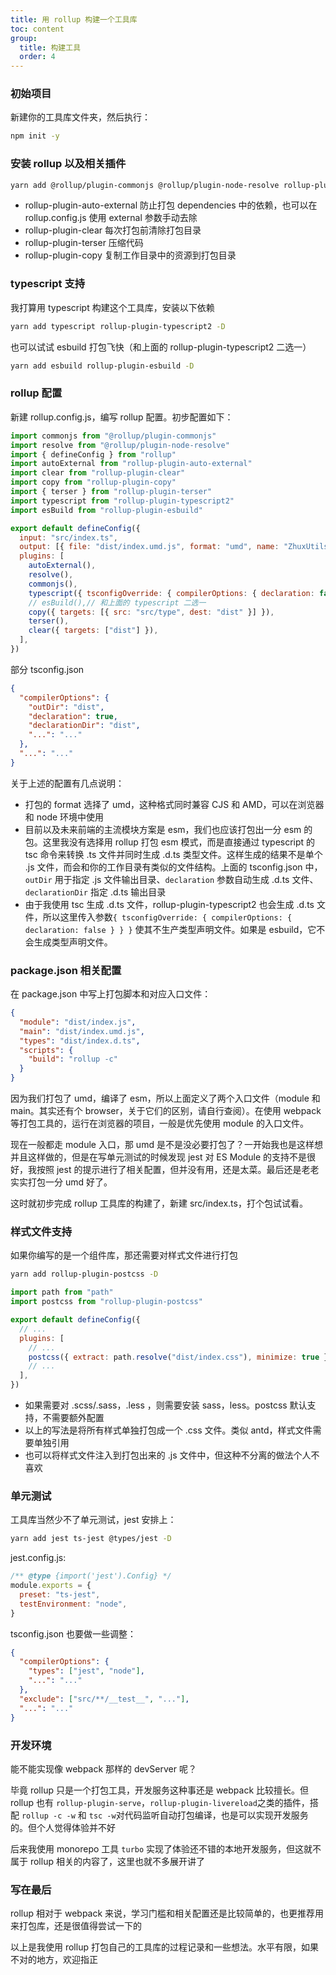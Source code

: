 ```yaml
---
title: 用 rollup 构建一个工具库
toc: content
group:
  title: 构建工具
  order: 4
---
```


### 初始项目

新建你的工具库文件夹，然后执行：

```bash
npm init -y
```

### 安装 rollup 以及相关插件

```bash
yarn add @rollup/plugin-commonjs @rollup/plugin-node-resolve rollup-plugin-auto-external rollup-plugin-clear rollup-plugin-terser rollup-plugin-copy -D
```

- rollup-plugin-auto-external 防止打包 dependencies 中的依赖，也可以在 rollup.config.js 使用 external 参数手动去除
- rollup-plugin-clear 每次打包前清除打包目录
- rollup-plugin-terser 压缩代码
- rollup-plugin-copy 复制工作目录中的资源到打包目录

### typescript 支持

我打算用 typescript 构建这个工具库，安装以下依赖

```bash
yarn add typescript rollup-plugin-typescript2 -D
```

也可以试试 esbuild 打包飞快（和上面的 rollup-plugin-typescript2 二选一）

```bash
yarn add esbuild rollup-plugin-esbuild -D
```

### rollup 配置

新建 rollup.config.js，编写 rollup 配置。初步配置如下：

```js
import commonjs from "@rollup/plugin-commonjs"
import resolve from "@rollup/plugin-node-resolve"
import { defineConfig } from "rollup"
import autoExternal from "rollup-plugin-auto-external"
import clear from "rollup-plugin-clear"
import copy from "rollup-plugin-copy"
import { terser } from "rollup-plugin-terser"
import typescript from "rollup-plugin-typescript2"
import esBuild from "rollup-plugin-esbuild"

export default defineConfig({
  input: "src/index.ts",
  output: [{ file: "dist/index.umd.js", format: "umd", name: "ZhuxUtils" }],
  plugins: [
    autoExternal(),
    resolve(),
    commonjs(),
    typescript({ tsconfigOverride: { compilerOptions: { declaration: false } } }),
    // esBuild(),// 和上面的 typescript 二选一
    copy({ targets: [{ src: "src/type", dest: "dist" }] }),
    terser(),
    clear({ targets: ["dist"] }),
  ],
})
```

部分 tsconfig.json

```json
{
  "compilerOptions": {
    "outDir": "dist",
    "declaration": true,
    "declarationDir": "dist",
    "...": "..."
  },
  "...": "..."
}
```

关于上述的配置有几点说明：

- 打包的 format 选择了 umd，这种格式同时兼容 CJS 和 AMD，可以在浏览器和 node 环境中使用
- 目前以及未来前端的主流模块方案是 esm，我们也应该打包出一分 esm 的包。这里我没有选择用 rollup 打包 esm 模式，而是直接通过 typescript 的 tsc 命令来转换 .ts 文件并同时生成 .d.ts 类型文件。这样生成的结果不是单个 .js 文件，而会和你的工作目录有类似的文件结构。上面的 tsconfig.json 中，`outDir` 用于指定 .js 文件输出目录、`declaration` 参数自动生成 .d.ts 文件、`declarationDir` 指定 .d.ts 输出目录
- 由于我使用 tsc 生成 .d.ts 文件，rollup-plugin-typescript2 也会生成 .d.ts 文件，所以这里传入参数`{ tsconfigOverride: { compilerOptions: { declaration: false } } }` 使其不生产类型声明文件。如果是 esbuild，它不会生成类型声明文件。

### package.json 相关配置

在 package.json 中写上打包脚本和对应入口文件：

```json
{
  "module": "dist/index.js",
  "main": "dist/index.umd.js",
  "types": "dist/index.d.ts",
  "scripts": {
    "build": "rollup -c"
  }
}
```

因为我们打包了 umd，编译了 esm，所以上面定义了两个入口文件（module 和 main。其实还有个 browser，关于它们的区别，请自行查阅）。在使用 webpack 等打包工具的，运行在浏览器的项目，一般是优先使用 module 的入口文件。

现在一般都走 module 入口，那 umd 是不是没必要打包了？一开始我也是这样想并且这样做的，但是在写单元测试的时候发现 jest 对 ES Module 的支持不是很好，我按照 jest 的提示进行了相关配置，但并没有用，还是太菜。最后还是老老实实打包一分 umd 好了。

这时就初步完成 rollup 工具库的构建了，新建 src/index.ts，打个包试试看。

### 样式文件支持

如果你编写的是一个组件库，那还需要对样式文件进行打包

```bash
yarn add rollup-plugin-postcss -D
```

```js
import path from "path"
import postcss from "rollup-plugin-postcss"

export default defineConfig({
  // ...
  plugins: [
    // ...
    postcss({ extract: path.resolve("dist/index.css"), minimize: true }),
    // ...
  ],
})
```

- 如果需要对 .scss/.sass，.less ，则需要安装 sass，less。postcss 默认支持，不需要额外配置
- 以上的写法是将所有样式单独打包成一个 .css 文件。类似 antd，样式文件需要单独引用
- 也可以将样式文件注入到打包出来的 .js 文件中，但这种不分离的做法个人不喜欢

### 单元测试

工具库当然少不了单元测试，jest 安排上：

```bash
yarn add jest ts-jest @types/jest -D
```

jest.config.js:

```js
/** @type {import('jest').Config} */
module.exports = {
  preset: "ts-jest",
  testEnvironment: "node",
}
```

tsconfig.json 也要做一些调整：

```json
{
  "compilerOptions": {
    "types": ["jest", "node"],
    "...": "..."
  },
  "exclude": ["src/**/__test__", "..."],
  "...": "..."
}
```

### 开发环境

能不能实现像 webpack 那样的 devServer 呢？

毕竟 rollup 只是一个打包工具，开发服务这种事还是 webpack 比较擅长。但 rollup 也有 `rollup-plugin-serve`，`rollup-plugin-livereload`之类的插件，搭配 `rollup -c -w` 和 `tsc -w`对代码监听自动打包编译，也是可以实现开发服务的。但个人觉得体验并不好

后来我使用 monorepo 工具 `turbo` 实现了体验还不错的本地开发服务，但这就不属于 rollup 相关的内容了，这里也就不多展开讲了

### 写在最后

rollup 相对于 webpack 来说，学习门槛和相关配置还是比较简单的，也更推荐用来打包库，还是很值得尝试一下的

以上是我使用 rollup 打包自己的工具库的过程记录和一些想法。水平有限，如果不对的地方，欢迎指正
